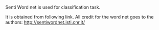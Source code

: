 Senti Word net is used for classification task. 

It is obtained from following link. All credit for the word net goes to the authors:
http://sentiwordnet.isti.cnr.it/